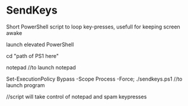# SendKeys
Short PowerShell script to loop key-presses, usefull for keeping screen awake


launch elevated PowerShell

cd "path of PS1 here"

notepad //to launch notepad

Set-ExecutionPolicy Bypass -Scope Process -Force; ./sendkeys.ps1  //to launch program

//script will take control of notepad and spam keypresses
